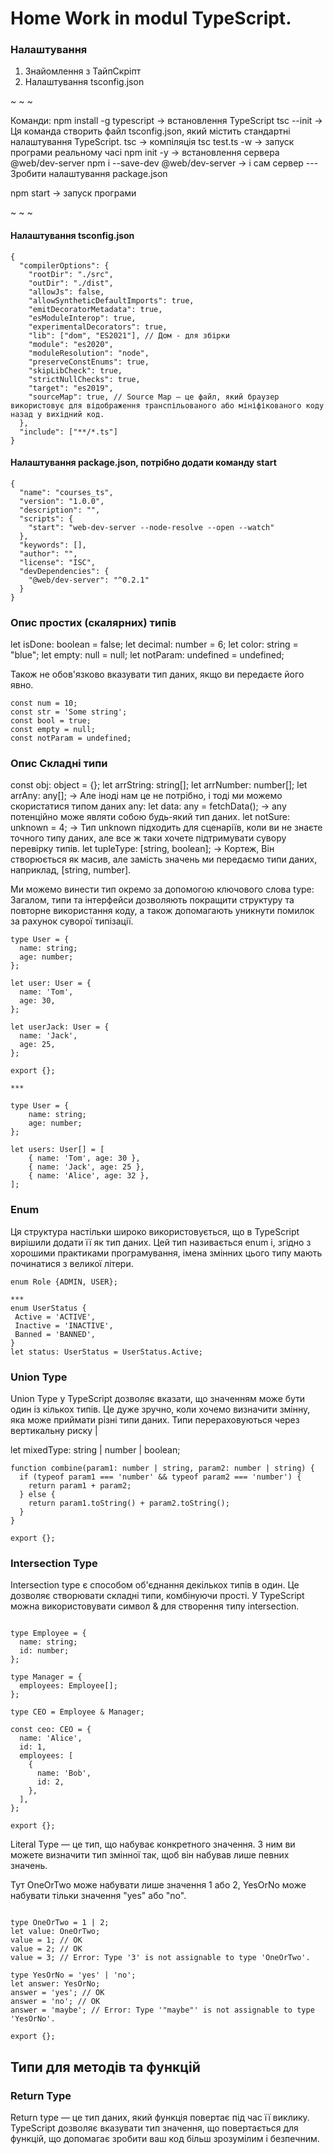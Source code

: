 # Home Work in modul TypeScript.

### Налаштування 

1. Знайомлення з ТайпСкріпт
2. Налаштування tsconfig.json

~ ~ ~

Команди:
npm install -g typescript -> встановлення TypeScript
tsc --init -> Ця команда створить файл tsconfig.json, який містить стандартні налаштування TypeScript.
tsc -> компіляція
tsc test.ts -w  -> запуск програми реальному часі 
npm init -y -> встановлення сервера @web/dev-server
npm i --save-dev @web/dev-server -> і сам сервер
---Зробити налаштування package.json

npm start -> запуск програми

~ ~ ~
#### Налаштування tsconfig.json

~~~
{
  "compilerOptions": {
    "rootDir": "./src",
    "outDir": "./dist",
    "allowJs": false,
    "allowSyntheticDefaultImports": true,
    "emitDecoratorMetadata": true,
    "esModuleInterop": true,
    "experimentalDecorators": true,
    "lib": ["dom", "ES2021"], // Дом - для збірки
    "module": "es2020",
    "moduleResolution": "node",
    "preserveConstEnums": true,
    "skipLibCheck": true,
    "strictNullChecks": true,
    "target": "es2019",
    "sourceMap": true, // Source Map — це файл, який браузер використовує для відображення транспільованого або мініфікованого коду назад у вихідний код.
  },
  "include": ["**/*.ts"]
}

~~~

#### Налаштування package.json, потрібно додати команду start

~~~
{
  "name": "courses_ts",
  "version": "1.0.0",
  "description": "",
  "scripts": {
    "start": "web-dev-server --node-resolve --open --watch"
  },
  "keywords": [],
  "author": "",
  "license": "ISC",
  "devDependencies": {
    "@web/dev-server": "^0.2.1"
  }
}

~~~

### Опис простих (скалярних) типів

let isDone: boolean = false;
let decimal: number = 6;
let color: string = "blue"; 
let empty: null = null;
let notParam: undefined = undefined;

Також не обов'язково вказувати тип даних, якщо ви передаєте його явно.

~~~
const num = 10;
const str = 'Some string';
const bool = true;
const empty = null;
const notParam = undefined;
~~~


### Опис Складні типи

const obj: object = {};
let arrString: string[];
let arrNumber: number[];
let arrAny: any[]; -> Але іноді нам це не потрібно, і тоді ми можемо скористатися типом даних any:
let data: any = fetchData();  -> any потенційно може являти собою будь-який тип даних.
let notSure: unknown = 4; -> Тип unknown підходить для сценаріїв, коли ви не знаєте точного типу даних, але все ж таки хочете підтримувати сувору перевірку типів. 
let tupleType: [string, boolean]; -> Кортеж, Він створюється як масив, але замість значень ми передаємо типи даних, наприклад, [string, number].

Ми можемо винести тип окремо за допомогою ключового слова type:
Загалом, типи та інтерфейси дозволяють покращити структуру та повторне використання коду, а також допомагають уникнути помилок за рахунок суворої типізації.

~~~
type User = {
  name: string;
  age: number;
};

let user: User = {
  name: 'Tom',
  age: 30,
};

let userJack: User = {
  name: 'Jack',
  age: 25,
};

export {};

***

type User = {
    name: string;
    age: number;
};

let users: User[] = [
    { name: 'Tom', age: 30 },
    { name: 'Jack', age: 25 },
    { name: 'Alice', age: 32 },
];
~~~

### Enum

Ця структура настільки широко використовується, що в TypeScript вирішили додати її як тип даних. Цей тип називається enum і, згідно з хорошими практиками програмування, імена змінних цього типу мають починатися з великої літери.

~~~
enum Role {ADMIN, USER};

***
enum UserStatus {
 Active = 'ACTIVE',
 Inactive = 'INACTIVE',
 Banned = 'BANNED',
}
let status: UserStatus = UserStatus.Active;
~~~

### Union Type

Union Type у TypeScript дозволяє вказати, що значенням може бути один із кількох типів. Це дуже зручно, коли хочемо визначити змінну, яка може приймати різні типи даних. Типи перераховуються через вертикальну риску |

let mixedType: string | number | boolean;

~~~
function combine(param1: number | string, param2: number | string) {
  if (typeof param1 === 'number' && typeof param2 === 'number') {
    return param1 + param2;
  } else {
    return param1.toString() + param2.toString();
  }
}

export {};
~~~


### Intersection Type

Intersection type є способом об'єднання декількох типів в один. Це дозволяє створювати складні типи, комбінуючи прості. У TypeScript можна використовувати символ & для створення типу intersection.

~~~

type Employee = {
  name: string;
  id: number;
};

type Manager = {
  employees: Employee[];
};

type CEO = Employee & Manager;

const ceo: CEO = {
  name: 'Alice',
  id: 1,
  employees: [
    {
      name: 'Bob',
      id: 2,
    },
  ],
};

export {};
~~~


Literal Type — це тип, що набуває конкретного значення. З ним ви можете визначити тип змінної так, щоб він набував лише певних значень.

Тут OneOrTwo може набувати лише значення 1 або 2, YesOrNo може набувати тільки значення "yes" або "no".
~~~

type OneOrTwo = 1 | 2;
let value: OneOrTwo;
value = 1; // OK
value = 2; // OK
value = 3; // Error: Type '3' is not assignable to type 'OneOrTwo'.

type YesOrNo = 'yes' | 'no';
let answer: YesOrNo;
answer = 'yes'; // OK
answer = 'no'; // OK
answer = 'maybe'; // Error: Type '"maybe"' is not assignable to type 'YesOrNo'.

export {};
~~~



## Типи для методів та функцій

### Return Type

Return type — це тип даних, який функція повертає під час її виклику. TypeScript дозволяє вказувати тип значення, що повертається для функцій, що допомагає зробити ваш код більш зрозумілим і безпечним.

~~~

~~~